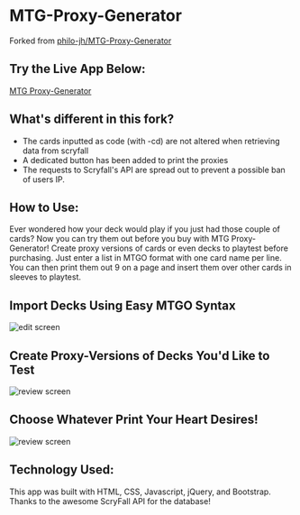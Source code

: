 # MTG-Proxy-Generator
Forked from [philo-jh/MTG-Proxy-Generator](https://github.com/philo-jh/MTG-Proxy-Generator)
## Try the Live App Below:
[MTG Proxy-Generator](https://evinReynaud.github.io/MTG-Proxy-Generator/)
## What's different in this fork?
 - The cards inputted as code (with -cd) are not altered when retrieving data from scryfall
 - A dedicated button has been added to print the proxies
 - The requests to Scryfall's API are spread out to prevent a possible ban of users IP.
## How to Use:
Ever wondered how your deck would play if you just had those couple of cards? Now you can try them out before you buy with MTG Proxy-Generator! Create proxy versions of cards or even decks to playtest before purchasing. Just enter a list in MTGO format with one card name per line. You can then print them out 9 on a page and insert them over other cards in sleeves to playtest.
## Import Decks Using Easy MTGO Syntax
![edit screen](Screenshots/3.png)
## Create Proxy-Versions of Decks You'd Like to Test
![review screen](Screenshots/1.png)
## Choose Whatever Print Your Heart Desires!
![review screen](Screenshots/2.png)
## Technology Used:
This app was built with HTML, CSS, Javascript, jQuery, and Bootstrap. Thanks to the awesome ScryFall API for the database!

